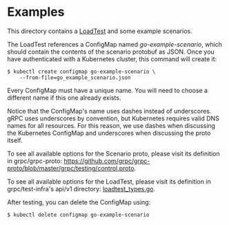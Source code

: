 # Examples

This directory contains a [LoadTest](e2etest.grpc.io_v1_loadtest.yaml) and some
example scenarios.

The LoadTest references a ConfigMap named *go-example-scenario*, which should
contain the contents of the scenario protobuf as JSON. Once you have
authenticated with a Kubernetes cluster, this command will create it:

```
$ kubectl create configmap go-example-scenario \
    --from-file=go_example_scenario.json
```

Every ConfigMap must have a unique name. You will need to choose a different
name if this one already exists.

Notice that the ConfigMap's name uses dashes instead of underscores. gRPC uses
underscores by convention, but Kubernetes requires valid DNS names for all
resources. For this reason, we use dashes when discussing the Kubernetes
ConfigMap and underscores when discussing the proto itself.

To see all available options for the Scenario proto, please visit its definition
in grpc/grpc-proto:
https://github.com/grpc/grpc-proto/blob/master/grpc/testing/control.proto.

To see all available options for the LoadTest, please visit its definition in
grpc/test-infra's api/v1 directory:
[loadtest_types.go](../../api/v1/loadtest_types.go).

After testing, you can delete the ConfigMap using:

```
$ kubectl delete configmap go-example-scenario
```
